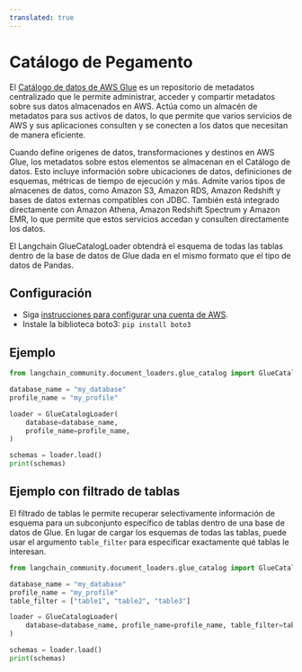 ```yaml
---
translated: true
---
```


# Catálogo de Pegamento

El [Catálogo de datos de AWS Glue](https://docs.aws.amazon.com/en_en/glue/latest/dg/catalog-and-crawler.html) es un repositorio de metadatos centralizado que le permite administrar, acceder y compartir metadatos sobre sus datos almacenados en AWS. Actúa como un almacén de metadatos para sus activos de datos, lo que permite que varios servicios de AWS y sus aplicaciones consulten y se conecten a los datos que necesitan de manera eficiente.

Cuando define orígenes de datos, transformaciones y destinos en AWS Glue, los metadatos sobre estos elementos se almacenan en el Catálogo de datos. Esto incluye información sobre ubicaciones de datos, definiciones de esquemas, métricas de tiempo de ejecución y más. Admite varios tipos de almacenes de datos, como Amazon S3, Amazon RDS, Amazon Redshift y bases de datos externas compatibles con JDBC. También está integrado directamente con Amazon Athena, Amazon Redshift Spectrum y Amazon EMR, lo que permite que estos servicios accedan y consulten directamente los datos.

El Langchain GlueCatalogLoader obtendrá el esquema de todas las tablas dentro de la base de datos de Glue dada en el mismo formato que el tipo de datos de Pandas.

## Configuración

- Siga [instrucciones para configurar una cuenta de AWS](https://docs.aws.amazon.com/athena/latest/ug/setting-up.html).
- Instale la biblioteca boto3: `pip install boto3`

## Ejemplo

```python
from langchain_community.document_loaders.glue_catalog import GlueCatalogLoader
```

```python
database_name = "my_database"
profile_name = "my_profile"

loader = GlueCatalogLoader(
    database=database_name,
    profile_name=profile_name,
)

schemas = loader.load()
print(schemas)
```

## Ejemplo con filtrado de tablas

El filtrado de tablas le permite recuperar selectivamente información de esquema para un subconjunto específico de tablas dentro de una base de datos de Glue. En lugar de cargar los esquemas de todas las tablas, puede usar el argumento `table_filter` para especificar exactamente qué tablas le interesan.

```python
from langchain_community.document_loaders.glue_catalog import GlueCatalogLoader
```

```python
database_name = "my_database"
profile_name = "my_profile"
table_filter = ["table1", "table2", "table3"]

loader = GlueCatalogLoader(
    database=database_name, profile_name=profile_name, table_filter=table_filter
)

schemas = loader.load()
print(schemas)
```

